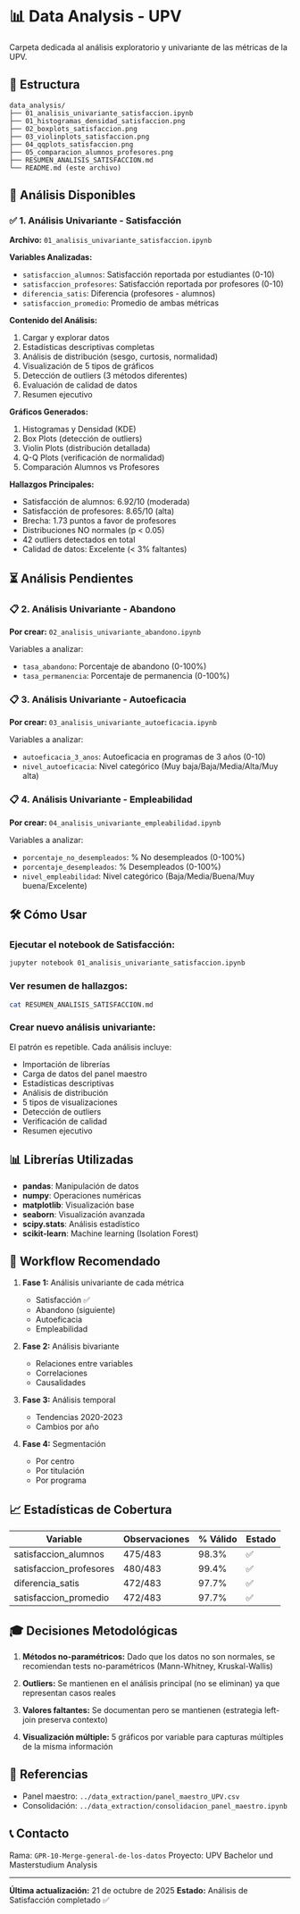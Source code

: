 # 📊 Data Analysis - UPV

Carpeta dedicada al análisis exploratorio y univariante de las métricas de la UPV.

## 📁 Estructura

```
data_analysis/
├── 01_analisis_univariante_satisfaccion.ipynb
├── 01_histogramas_densidad_satisfaccion.png
├── 02_boxplots_satisfaccion.png
├── 03_violinplots_satisfaccion.png
├── 04_qqplots_satisfaccion.png
├── 05_comparacion_alumnos_profesores.png
├── RESUMEN_ANALISIS_SATISFACCION.md
└── README.md (este archivo)
```

## 🎯 Análisis Disponibles

### ✅ 1. Análisis Univariante - Satisfacción
**Archivo:** `01_analisis_univariante_satisfaccion.ipynb`

**Variables Analizadas:**
- `satisfaccion_alumnos`: Satisfacción reportada por estudiantes (0-10)
- `satisfaccion_profesores`: Satisfacción reportada por profesores (0-10)
- `diferencia_satis`: Diferencia (profesores - alumnos)
- `satisfaccion_promedio`: Promedio de ambas métricas

**Contenido del Análisis:**
1. Cargar y explorar datos
2. Estadísticas descriptivas completas
3. Análisis de distribución (sesgo, curtosis, normalidad)
4. Visualización de 5 tipos de gráficos
5. Detección de outliers (3 métodos diferentes)
6. Evaluación de calidad de datos
7. Resumen ejecutivo

**Gráficos Generados:**
1. Histogramas y Densidad (KDE)
2. Box Plots (detección de outliers)
3. Violin Plots (distribución detallada)
4. Q-Q Plots (verificación de normalidad)
5. Comparación Alumnos vs Profesores

**Hallazgos Principales:**
- Satisfacción de alumnos: 6.92/10 (moderada)
- Satisfacción de profesores: 8.65/10 (alta)
- Brecha: 1.73 puntos a favor de profesores
- Distribuciones NO normales (p < 0.05)
- 42 outliers detectados en total
- Calidad de datos: Excelente (< 3% faltantes)

## ⏳ Análisis Pendientes

### 📋 2. Análisis Univariante - Abandono
**Por crear:** `02_analisis_univariante_abandono.ipynb`

Variables a analizar:
- `tasa_abandono`: Porcentaje de abandono (0-100%)
- `tasa_permanencia`: Porcentaje de permanencia (0-100%)

### 📋 3. Análisis Univariante - Autoeficacia
**Por crear:** `03_analisis_univariante_autoeficacia.ipynb`

Variables a analizar:
- `autoeficacia_3_anos`: Autoeficacia en programas de 3 años (0-10)
- `nivel_autoeficacia`: Nivel categórico (Muy baja/Baja/Media/Alta/Muy alta)

### 📋 4. Análisis Univariante - Empleabilidad
**Por crear:** `04_analisis_univariante_empleabilidad.ipynb`

Variables a analizar:
- `porcentaje_no_desempleados`: % No desempleados (0-100%)
- `porcentaje_desempleados`: % Desempleados (0-100%)
- `nivel_empleabilidad`: Nivel categórico (Baja/Media/Buena/Muy buena/Excelente)

## 🛠️ Cómo Usar

### Ejecutar el notebook de Satisfacción:
```bash
jupyter notebook 01_analisis_univariante_satisfaccion.ipynb
```

### Ver resumen de hallazgos:
```bash
cat RESUMEN_ANALISIS_SATISFACCION.md
```

### Crear nuevo análisis univariante:
El patrón es repetible. Cada análisis incluye:
- Importación de librerías
- Carga de datos del panel maestro
- Estadísticas descriptivas
- Análisis de distribución
- 5 tipos de visualizaciones
- Detección de outliers
- Verificación de calidad
- Resumen ejecutivo

## 📊 Librerías Utilizadas

- **pandas**: Manipulación de datos
- **numpy**: Operaciones numéricas
- **matplotlib**: Visualización base
- **seaborn**: Visualización avanzada
- **scipy.stats**: Análisis estadístico
- **scikit-learn**: Machine learning (Isolation Forest)

## 🔄 Workflow Recomendado

1. **Fase 1:** Análisis univariante de cada métrica
   - Satisfacción ✅
   - Abandono (siguiente)
   - Autoeficacia
   - Empleabilidad

2. **Fase 2:** Análisis bivariante
   - Relaciones entre variables
   - Correlaciones
   - Causalidades

3. **Fase 3:** Análisis temporal
   - Tendencias 2020-2023
   - Cambios por año

4. **Fase 4:** Segmentación
   - Por centro
   - Por titulación
   - Por programa

## 📈 Estadísticas de Cobertura

| Variable | Observaciones | % Válido | Estado |
|----------|---------------|----------|--------|
| satisfaccion_alumnos | 475/483 | 98.3% | ✅ |
| satisfaccion_profesores | 480/483 | 99.4% | ✅ |
| diferencia_satis | 472/483 | 97.7% | ✅ |
| satisfaccion_promedio | 472/483 | 97.7% | ✅ |

## 🎓 Decisiones Metodológicas

1. **Métodos no-paramétricos:** Dado que los datos no son normales, se recomiendan tests no-paramétricos (Mann-Whitney, Kruskal-Wallis)

2. **Outliers:** Se mantienen en el análisis principal (no se eliminan) ya que representan casos reales

3. **Valores faltantes:** Se documentan pero se mantienen (estrategia left-join preserva contexto)

4. **Visualización múltiple:** 5 gráficos por variable para capturas múltiples de la misma información

## 🔗 Referencias

- Panel maestro: `../data_extraction/panel_maestro_UPV.csv`
- Consolidación: `../data_extraction/consolidacion_panel_maestro.ipynb`

## 📞 Contacto

Rama: `GPR-10-Merge-general-de-los-datos`
Proyecto: UPV Bachelor und Masterstudium Analysis

---

**Última actualización:** 21 de octubre de 2025
**Estado:** Análisis de Satisfacción completado ✅

